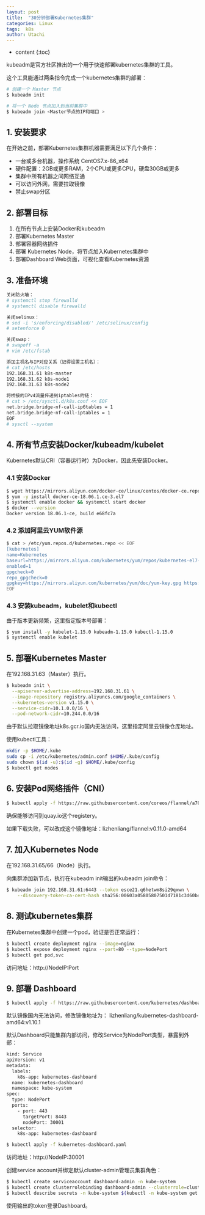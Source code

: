 ```yaml
---
layout: post
title:  "30分钟部署Kubernetes集群"
categories: Linux
tags:  k8s  
author: Utachi
---
```


* content
{:toc}

kubeadm是官方社区推出的一个用于快速部署kubernetes集群的工具。

这个工具能通过两条指令完成一个kubernetes集群的部署：

````bash
# 创建一个 Master 节点
$ kubeadm init

# 将一个 Node 节点加入到当前集群中
$ kubeadm join <Master节点的IP和端口 >
````

## 1. 安装要求

在开始之前，部署Kubernetes集群机器需要满足以下几个条件：

- 一台或多台机器，操作系统 CentOS7.x-86_x64
- 硬件配置：2GB或更多RAM，2个CPU或更多CPU，硬盘30GB或更多
- 集群中所有机器之间网络互通
- 可以访问外网，需要拉取镜像
- 禁止swap分区

## 2. 部署目标

1. 在所有节点上安装Docker和kubeadm
2. 部署Kubernetes Master
3. 部署容器网络插件
4. 部署 Kubernetes Node，将节点加入Kubernetes集群中
5. 部署Dashboard Web页面，可视化查看Kubernetes资源






## 3. 准备环境

````bash
关闭防火墙：
# systemctl stop firewalld
# systemctl disable firewalld

关闭selinux：
# sed -i 's/enforcing/disabled/' /etc/selinux/config 
# setenforce 0

关闭swap：
# swapoff -a  
# vim /etc/fstab  

添加主机名与IP对应关系（记得设置主机名）：
# cat /etc/hosts
192.168.31.61 k8s-master
192.168.31.62 k8s-node1
192.168.31.63 k8s-node2

将桥接的IPv4流量传递到iptables的链：
# cat > /etc/sysctl.d/k8s.conf << EOF
net.bridge.bridge-nf-call-ip6tables = 1
net.bridge.bridge-nf-call-iptables = 1
EOF
# sysctl --system
````

## 4. 所有节点安装Docker/kubeadm/kubelet

Kubernetes默认CRI（容器运行时）为Docker，因此先安装Docker。

### 4.1 安装Docker

````bash
$ wget https://mirrors.aliyun.com/docker-ce/linux/centos/docker-ce.repo -O /etc/yum.repos.d/docker-ce.repo
$ yum -y install docker-ce-18.06.1.ce-3.el7
$ systemctl enable docker && systemctl start docker
$ docker --version
Docker version 18.06.1-ce, build e68fc7a
````

### 4.2 添加阿里云YUM软件源

````bash
$ cat > /etc/yum.repos.d/kubernetes.repo << EOF
[kubernetes]
name=Kubernetes
baseurl=https://mirrors.aliyun.com/kubernetes/yum/repos/kubernetes-el7-x86_64
enabled=1
gpgcheck=0
repo_gpgcheck=0
gpgkey=https://mirrors.aliyun.com/kubernetes/yum/doc/yum-key.gpg https://mirrors.aliyun.com/kubernetes/yum/doc/rpm-package-key.gpg
EOF
````

### 4.3 安装kubeadm，kubelet和kubectl

由于版本更新频繁，这里指定版本号部署：

````bash
$ yum install -y kubelet-1.15.0 kubeadm-1.15.0 kubectl-1.15.0
$ systemctl enable kubelet
````

## 5. 部署Kubernetes Master

在192.168.31.63（Master）执行。

````bash
$ kubeadm init \
  --apiserver-advertise-address=192.168.31.61 \
  --image-repository registry.aliyuncs.com/google_containers \
  --kubernetes-version v1.15.0 \
  --service-cidr=10.1.0.0/16 \
  --pod-network-cidr=10.244.0.0/16
````

由于默认拉取镜像地址k8s.gcr.io国内无法访问，这里指定阿里云镜像仓库地址。

使用kubectl工具：

````bash
mkdir -p $HOME/.kube
sudo cp -i /etc/kubernetes/admin.conf $HOME/.kube/config
sudo chown $(id -u):$(id -g) $HOME/.kube/config
$ kubectl get nodes
````

## 6. 安装Pod网络插件（CNI）

````bash
$ kubectl apply -f https://raw.githubusercontent.com/coreos/flannel/a70459be0084506e4ec919aa1c114638878db11b/Documentation/kube-flannel.yml
````

确保能够访问到quay.io这个registery。

如果下载失败，可以改成这个镜像地址：lizhenliang/flannel:v0.11.0-amd64

## 7. 加入Kubernetes Node

在192.168.31.65/66（Node）执行。

向集群添加新节点，执行在kubeadm init输出的kubeadm join命令：

````bash
$ kubeadm join 192.168.31.61:6443 --token esce21.q6hetwm8si29qxwn \
    --discovery-token-ca-cert-hash sha256:00603a05805807501d7181c3d60b478788408cfe6cedefedb1f97569708be9c5
````

## 8. 测试kubernetes集群

在Kubernetes集群中创建一个pod，验证是否正常运行：

````bash
$ kubectl create deployment nginx --image=nginx
$ kubectl expose deployment nginx --port=80 --type=NodePort
$ kubectl get pod,svc
````

访问地址：http://NodeIP:Port  

## 9. 部署 Dashboard

````bash
$ kubectl apply -f https://raw.githubusercontent.com/kubernetes/dashboard/v1.10.1/src/deploy/recommended/kubernetes-dashboard.yaml
````

默认镜像国内无法访问，修改镜像地址为： lizhenliang/kubernetes-dashboard-amd64:v1.10.1

默认Dashboard只能集群内部访问，修改Service为NodePort类型，暴露到外部：

````bash
kind: Service
apiVersion: v1
metadata:
  labels:
    k8s-app: kubernetes-dashboard
  name: kubernetes-dashboard
  namespace: kube-system
spec:
  type: NodePort
  ports:
    - port: 443
      targetPort: 8443
      nodePort: 30001
  selector:
    k8s-app: kubernetes-dashboard
````
````bash
$ kubectl apply -f kubernetes-dashboard.yaml
````
访问地址：http://NodeIP:30001

创建service account并绑定默认cluster-admin管理员集群角色：

````bash
$ kubectl create serviceaccount dashboard-admin -n kube-system
$ kubectl create clusterrolebinding dashboard-admin --clusterrole=cluster-admin --serviceaccount=kube-system:dashboard-admin
$ kubectl describe secrets -n kube-system $(kubectl -n kube-system get secret | awk '/dashboard-admin/{print $1}')
````
使用输出的token登录Dashboard。